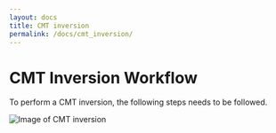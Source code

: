 ```yaml
---
layout: docs
title: CMT inversion
permalink: /docs/cmt_inversion/
---
```


# CMT Inversion Workflow

To perform a CMT inversion, the following steps needs to be followed.

![Image of CMT inversion](/SeisStar/img/SourceInversion.jpg)
